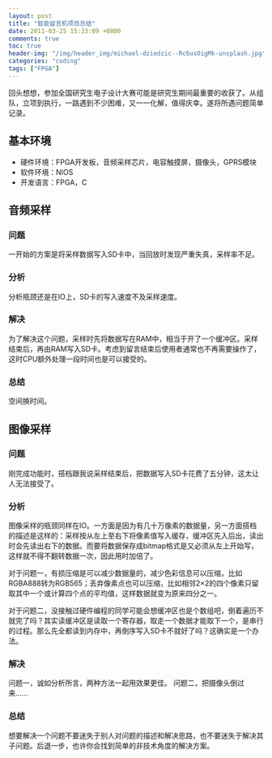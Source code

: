 ```yaml
---
layout: post
title: "智能留言机项目总结"
date: 2011-03-25 15:33:09 +0800
comments: true
toc: true
header-img: "/img/header_img/michael-dziedzic--Rc6usOigMk-unsplash.jpg"
categories: "coding"
tags: ["FPGA"]
---
```

回头想想，参加全国研究生电子设计大赛可能是研究生期间最重要的收获了。从组队，立项到执行，一路遇到不少困难，又一一化解，值得庆幸。遂将所遇问题简单记录。

## 基本环境
- 硬件环境：FPGA开发板，音频采样芯片，电容触摸屏，摄像头，GPRS模块
- 软件环境：NIOS
- 开发语言：FPGA，C

## 音频采样
### 问题
一开始的方案是将采样数据写入SD卡中，当回放时发现严重失真，采样率不足。

### 分析
分析瓶颈还是在IO上，SD卡的写入速度不及采样速度。

### 解决
为了解决这个问题，采样时先将数据写在RAM中，相当于开了一个缓冲区。采样结束后，再由RAM写入SD卡。考虑到留言结束后使用者通常也不再需要操作了，这时CPU额外处理一段时间也是可以接受的。

### 总结
空间换时间。

<!--more-->

## 图像采样
### 问题
刚完成功能时，搭档跟我说采样结束后，把数据写入SD卡花费了五分钟，这太让人无法接受了。

### 分析
图像采样的瓶颈同样在IO。一方面是因为有几十万像素的数据量，另一方面搭档的描述是这样的：采样按从左上至右下将像素值写入缓存，缓冲区先入后出，读出时会先读出右下的数据。而要将数据保存成bitmap格式是又必须从左上开始写，这样就不得不翻转数据一次，因此用时加倍了。

对于问题一，有损压缩是可以减少数据量的，减少色彩信息可以压缩，比如RGBA888转为RGB565；丢弃像素点也可以压缩，比如相邻2×2的四个像素只留取其中一个或计算四个点的平均值，这样数据就变为原来四分之一。

对于问题二，没接触过硬件编程的同学可能会想缓冲区也是个数组吧，倒着遍历不就完了吗？其实读缓冲区是读取一个寄存器，取走一个数据才能取下一个，是串行的过程。那么先全都读到内存中，再倒序写入SD卡不就好了吗？这确实是一个办法。

### 解决
问题一，诚如分析所言，两种方法一起用效果更佳。
问题二，把摄像头倒过来……

### 总结
想要解决一个问题不要迷失于别人对问题的描述和解决思路，也不要迷失于解决其子问题。后退一步，也许你会找到简单的非技术角度的解决方案。

